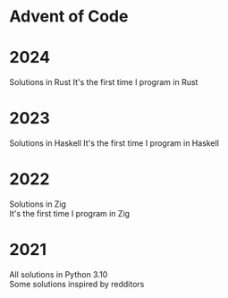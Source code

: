 # Advent of Code

# 2024
Solutions in Rust
It's the first time I program in Rust

# 2023
Solutions in Haskell
It's the first time I program in Haskell  

# 2022
Solutions in Zig  
It's the first time I program in Zig  

# 2021
All solutions in Python 3.10  
Some solutions inspired by redditors  
